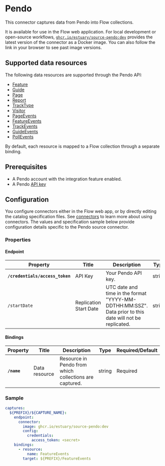 # Pendo

This connector captures data from Pendo into Flow collections.

It is available for use in the Flow web application. For local development or open-source workflows, [`ghcr.io/estuary/source-pendo:dev`](https://ghcr.io/estuary/source-pendo:dev) provides the latest version of the connector as a Docker image. You can also follow the link in your browser to see past image versions.

## Supported data resources

The following data resources are supported through the Pendo API:

* [Feature](https://engageapi.pendo.io/#75c6b443-eb07-4a0c-9e27-6c12ad3dbbc4)
* [Guide](https://engageapi.pendo.io/#4f1e3ca1-fc41-4469-bf4b-da90ee8caf3d)
* [Page](https://engageapi.pendo.io/#a53463f9-bdd3-443e-b22f-b6ea6c7376fb)
* [Report](https://engageapi.pendo.io/#2ac0699a-b653-4082-be11-563e5c0c9410)
* [TrackType](https://engageapi.pendo.io/#9f83f648-4fe7-45db-b30d-963679af6304)
* [Visitor](https://engageapi.pendo.io/#dd943e68-5bff-4a1a-9891-b55638ae2c3d)
* [PageEvents](https://engageapi.pendo.io/#9af41daf-e6f2-4dc2-8031-836922aad09e)
* [FeatureEvents](https://engageapi.pendo.io/#a26da609-62d0-43ea-814b-956551f2abeb)
* [TrackEvents](https://engageapi.pendo.io/#97927543-0222-42b9-93a2-0775d2c62e1e)
* [GuideEvents](https://engageapi.pendo.io/#7b6aa7b0-117d-478b-942b-c339196e636d)
* [PollEvents](https://engageapi.pendo.io/#a6ff15d6-f989-4c11-b7a7-1de0f1577306)

By default, each resource is mapped to a Flow collection through a separate binding.

## Prerequisites

* A Pendo account with the integration feature enabled.
* A Pendo [API key](https://app.pendo.io/admin/integrationkeys)

## Configuration

You configure connectors either in the Flow web app, or by directly editing the catalog specification files.
See [connectors](../../../concepts/connectors.md#using-connectors) to learn more about using connectors. The values and specification sample below provide configuration details specific to the Pendo source connector.

### Properties

#### Endpoint

| Property | Title | Description | Type | Required/Default |
|---|---|---|---|---|
| **`/credentials/access_token`** | API Key | Your Pendo API key. | string | Required |
| `/startDate` | Replication Start Date | UTC date and time in the format "YYYY-MM-DDTHH:MM:SSZ". Data prior to this date will not be replicated. | string | 1 hour before the current time |

#### Bindings

| Property | Title | Description | Type | Required/Default |
|---|---|---|---|---|
| **`/name`** | Data resource | Resource in Pendo from which collections are captured. | string | Required |

### Sample

```yaml
captures:
  ${PREFIX}/${CAPTURE_NAME}:
    endpoint:
      connector:
        image: ghcr.io/estuary/source-pendo:dev
        config:
          credentials:
            access_token: <secret>
    bindings:
      - resource:
          name: FeatureEvents
        target: ${PREFIX}/FeatureEvents
```
